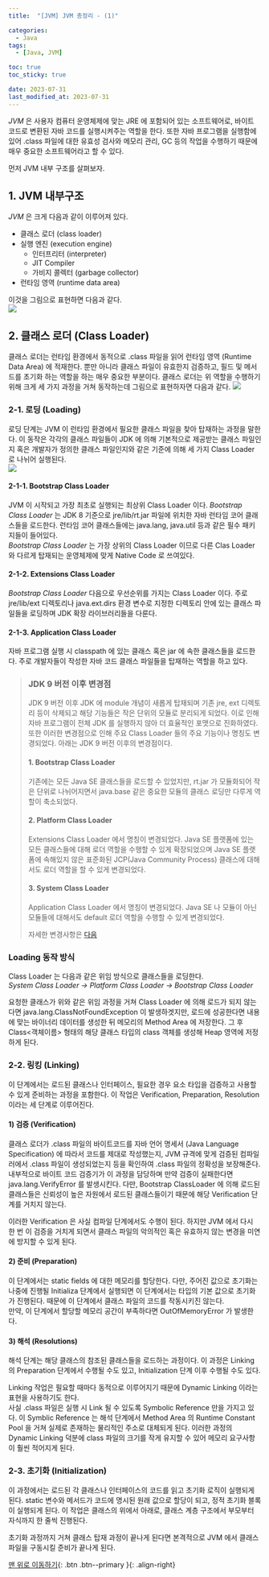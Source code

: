 ```yaml
---
title:  "[JVM] JVM 총정리 - (1)" 

categories:
  - Java
tags:
  - [Java, JVM]

toc: true
toc_sticky: true

date: 2023-07-31
last_modified_at: 2023-07-31
---
```


*JVM* 은 사용자 컴퓨터 운영체제에 맞는 JRE 에 포함되어 있는 소프트웨어로, 바이트 코드로 변환된 자바 코드를 실행시켜주는 역할을 한다. 또한 자바 프로그램을 실행함에 있어 .class 파일에 대한 유효성 검사와 메모리 관리, GC 등의 작업을 수행하기 때문에 매우 중요한 소프트웨어라고 할 수 있다. 

먼저 JVM 내부 구조를 살펴보자.

## 1. JVM 내부구조
  

*JVM* 은 크게 다음과 같이 이루어져 있다.

- 클래스 로더 (class loader)
- 실행 엔진 (execution engine)
  - 인터프리터 (interpreter)
  - JIT Compiler
  - 가비지 콜렉터 (garbage collector)
- 런타임 영역 (runtime data area)

이것을 그림으로 표현하면 다음과 같다.  
<img src="../../assets/img/java/jvm01.png">


## 2. 클래스 로더 (Class Loader)

 클래스 로더는 런타임 환경에서 동적으로 .class 파일을 읽어 런타임 영역 (Runtime Data Area) 에 적재한다. 뿐만 아니라 클래스 파일이 유효한지 검증하고, 필드 및 메서드를 초기화 하는 역할을 하는 매우 중요한 부분이다.
클래스 로더는 위 역할을 수행하기 위해 크게 세 가지 과정을 거쳐 동작하는데 그림으로 표현하자면 다음과 같다.
 <img src="../../assets/img/java/jvm02.png">

### 2-1. 로딩 (Loading)
 로딩 단계는 JVM 이 런타임 환경에서 필요한 클래스 파일을 찾아 탑재하는 과정을 말한다. 이 동작은 각각의 클래스 파일들이 JDK 에 의해 기본적으로 제공받는 클래스 파일인지 혹은 개발자가 정의한 클래스 파일인지와 같은 기준에 의해
세 가지 Class Loader 로 나뉘어 실행된다.  
 <img src="../../assets/img/java/jvm03.png">

#### 2-1-1. Bootstrap Class Loader
 JVM 이 시작되고 가장 최초로 실행되는 최상위 Class Loader 이다. *Bootstrap Class Loader* 는 JDK 8 기준으로 jre/lib/rt.jar 파일에 위치한 자바 런타임 코어 클래스들을 로드한다. 런타임 코어 클래스들에는 java.lang, java.util 등과 같은
필수 패키지들이 들어있다.  
 *Bootstrap Class Loader* 는 가장 상위의 Class Loader 이므로 다른 Clas Loader 와 다르게 탑재되는 운영체제에 맞게 Native Code 로 쓰여있다.

#### 2-1-2. Extensions Class Loader
 *Bootstrap Class Loader* 다음으로 우선순위를 가지는 Class Loader 이다. 주로 jre/lib/ext 디렉토리나 java.ext.dirs 환경 변수로 지정한 디렉토리 안에 있는 클래스 파일들을 로딩하며 JDK 확장 라이브러리들을 다룬다.

#### 2-1-3. Application Class Loader
 자바 프로그램 실행 시 classpath 에 있는 클래스 혹은 jar 에 속한 클래스들을 로드한다. 주로 개발자들이 작성한 자바 코드 클래스 파일들을 탑재하는 역할을 하고 있다.


> ### JDK 9 버전 이후 변경점
> JDK 9 버전 이후 JDK 에 module 개념이 새롭게 탑재되며 기존 jre, ext 디렉토리 등이 삭제되고 해당 기능들은 작은 단위의 모듈로 분리되게 되었다. 이로 인해 자바 프로그램이 전체 JDK 를 실행하지 않아 더 효율적인 포맷으로 진화하였다.
>  또한 이러한 변경점으로 인해 주요 Class Loader 들의 주요 기능이나 명칭도 변경되었다. 아래는 JDK 9 버전 이후의 변경점이다.
> 
> #### 1. Bootstrap Class Loader
> 기존에는 모든 Java SE 클래스들을 로드할 수 있었지만, rt.jar 가 모듈화되어 작은 단위로 나뉘어지면서 java.base 같은 중요한 모듈의 클래스 로딩만 다루게 역할이 축소되었다.
>
> #### 2. Platform Class Loader
> Extensions Class Loader 에서 명칭이 변경되었다. Java SE 플랫폼에 있는 모든 클래스들에 대해 로더 역할을 수행할 수 있게 확장되었으며 Java SE 플랫폼에 속해있지 않은 표준화된 JCP(Java Community Process) 클래스에 대해서도 로더 역할을 할 수 있게 변경되었다.
> 
> #### 3. System Class Loader
> Application Class Loader 에서 명칭이 변경되었다. Java SE 나 모듈이 아닌 모듈들에 대해서도 default 로더 역할을 수행할 수 있게 변경되었다.
> 
> 자세한 변경사항은 [다음](https://homoefficio.github.io/2018/10/14/Java-URLClassLoader%EB%A1%9C-%EC%95%8C%EC%95%84%EB%B3%B4%EB%8A%94-%ED%81%B4%EB%9E%98%EC%8A%A4%EB%A1%9C%EB%94%A9/)

### Loading 동작 방식
 Class Loader 는 다음과 같은 위임 방식으로 클래스들을 로딩한다.  
*System Class Loader -> Platform Class Loader -> Bootstrap Class Loader*  

 요청한 클래스가 위와 같은 위임 과정을 거쳐 Class Loader 에 의해 로드가 되지 않는다면 java.lang.ClassNotFoundException 이 발생하겟지만, 로드에 성공한다면 내용에 맞는 바이너리 데이터를 생성한 뒤 메모리의 Method Area 에 저장한다. 그 후 Class<객체이름> 형태의 해당 클래스
타입의 class 객체를 생성해 Heap 영역에 저정하게 된다.


### 2-2. 링킹 (Linking)
 이 단계에서는 로드된 클래스나 인터페이스, 필요한 경우 요소 타입을 검증하고 사용할 수 있게 준비하는 과정을 포함한다. 이 작업은 Verification, Preparation, Resolution 이라는 세 단계로 이루어진다.

#### 1) 검증 (Verification)
 클래스 로더가 .class 파일의 바이트코드를 자바 언어 명세서 (Java Language Specification) 에 따라서 코드를 제대로 작성했는지, JVM 규격에 맞게 검증된 컴파일러에서 .class 파일이 생성되었는지 등을 확인하여 .class 파일의 정확성을 보장해준다.  
 내부적으로 바이트 코드 검증기가 이 과정을 담당하며 만약 검증이 실패한다면 java.lang.VerifyError 를 발생시킨다. 다만, Bootstrap ClassLoader 에 의해 로드된 클래스들은 신뢰성이 높은 자원에서 로드된 클래스들이기 때문에 해당 Verification 단계를 거치지 않는다.

이러한 Verification 은 사실 컴파일 단계에서도 수행이 된다. 하지만 JVM 에서 다시 한 번 이 검증을 거치게 되면서 클래스 파일의 악의적인 혹은 유효하지 않는 변경을 미연에 방지할 수 있게 된다.


#### 2) 준비 (Preparation)
 이 단계에서는 static fields 에 대한 메모리를 할당한다. 다만, 주어진 값으로 초기화는 나중에 진행될 Initializa 단계에서 실행되면 이 단계에서는 타입의 기본 값으로 초기화가 진행된다. 때문에 이 단계에서 클래스 파일의 코드를 작동시키진 않는다.  
만약, 이 단계에서 할당할 메모리 공간이 부족하다면 OutOfMemoryError 가 발생한다.

#### 3) 해석 (Resolutions)
 해석 단계는 해당 클래스의 참조된 클래스들을 로드하는 과정이다. 이 과정은 Linking 의 Preparation 단계에서 수행될 수도 있고, Initialization 단계 이후 수행될 수도 있다.


Linking 작업은 필요할 때마다 동적으로 이루어지기 때문에 Dynamic Linking 이라는 표현을 사용하기도 한다.  
사실 .class 파일은 실행 시 Link 될 수 있도록 Symbolic Reference 만을 가지고 있다. 이 Symblic Reference 는 해석 단계에서 Method Area 의 Runtime Constant Pool 을 거쳐 실제로 존재하는 물리적인 주소로 대체되게 된다. 이러한 과정의 Dynamic Linking 덕분에 class 파일의
크기를 작게 유지할 수 있어 메모리 요구사항이 훨씬 적어지게 된다.


### 2-3. 초기화 (Initialization)

 이 과정에서는 로드된 각 클래스나 인터페이스의 코드를 읽고 초기화 로직이 실행되게 된다. static 변수와 메서드가 코드에 명시된 원래 값으로 할당이 되고, 정적 초기화 블록이 실행되게 된다. 이 작업은 클래스의 위에서 아래로, 클래스 계층 구조에서 부모부터 자식까지 한 줄씩 진행된다.

초기화 과정까지 거쳐 클래스 탑재 과정이 끝나게 된다면 본격적으로 JVM 에서 클래스 파일을 구동시킬 준비가 끝나게 된다.






[맨 위로 이동하기](#){: .btn .btn--primary }{: .align-right}
